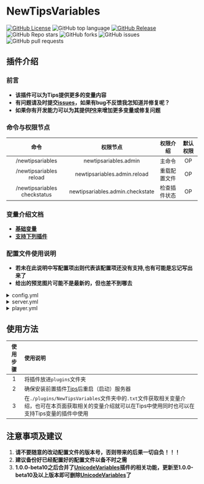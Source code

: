 # NewTipsVariables
[![GitHub License](https://img.shields.io/github/license/stevei5mc/NewTipsVariables?style=plastic)](LICENSE)
![GitHub top language](https://img.shields.io/github/languages/top/stevei5mc/NewTipsVariables?style=plastic)
[![GitHub Release](https://img.shields.io/github/v/release/stevei5mc/NewTipsVariables?style=plastic&color=drak%20green)](https://github.com/stevei5mc/NewTipsVariables/releases)  
![GitHub Repo stars](https://img.shields.io/github/stars/stevei5mc/NewTipsVariables?style=plastic)
![GitHub forks](https://img.shields.io/github/forks/stevei5mc/NewTipsVariables?style=plastic)
![GitHub issues](https://img.shields.io/github/issues/stevei5mc/NewTipsVariables?style=plastic&color=linkGreen)
![GitHub pull requests](https://img.shields.io/github/issues-pr/stevei5mc/NewTipsVariables?style=plastic)  
## **插件介绍**
### **前言**
- **该插件可以为Tips提供更多的变量内容**  
- **有问题请及时提交[issues](https://github.com/stevei5mc/NewTipsVariables/issues)，如果有bug不反馈我怎知道并修复呢？**  
- **如果你有开发能力可以为其提供[PR](https://github.com/stevei5mc/NewTipsVariables/pulls)来增加更多变量或修复问题**
### **命令与权限节点**
|命令|权限节点|权限介绍|默认权限|
|:-:|:-:|:-:|:-:|
|/newtipsariables|newtipsariables.admin|主命令|OP|
|/newtipsariables reload|newtipsariables.admin.reload|重载配置文件|OP|
|/newtipsariables checkstatus|newtipsariables.admin.checkstate|检查插件状态|OP|
### **变量介绍文档**
- **[基础变量](./docs/base-variables.md)**
- **[支持下列插件](./docs/SupportPluginsVariables.md "点击查看变量文档")**
### **配置文件使用说明**
- **若未在此说明中写配置项出则代表该配置项还没有支持,也有可能是忘记写出来了**
- **给出的预览图片可能不是最新的，但也差不到哪去**

<details>
<summary>config.yml</summary>

**[查看原文件](../src/main/resources/config.yml)**
```yaml
#使用说明:
#https://github.com/stevei5mc/NewTipsVariables/blob/main/README.md
#https://gitee.com/stevei5mc/NewTipsVariables/blob/main/README.md
#配置文件版本，勿动
version: 2
# 更新功能(这个功能展示没有用)
updata-plugin:
  #检查更新(暂时没有用)
  check: false
  #自动更新(需开启检查更新但暂时没有用)
  auto: false
# 是否释放新的变量说明文档
save-variables-doc: true
debug: false
```

1. `save-variables-doc` 该功能关闭后就算删除变量文档也不会生成新的变量文档
2. `debug` 显示一些额外的信息  
![6](docs/image/debug.PNG)  
3. `updata -> in-config -> check` 配置文件版本检查
4. `updata -> in-config -> auto` 配置文件自动更新(需开启检查更新)**注意： 开启后配置文件将强制更新不会保留原来的配置**  
![7](docs//image/check_config.PNG)
</details>
<details>
<summary>server.yml</summary>

**[查看原文件](../src/main/resources/server.yml)**
```yml
#使用说明:
#https://github.com/stevei5mc/NewTipsVariables/blob/main/README.md
#https://gitee.com/stevei5mc/NewTipsVariables/blob/main/README.md
#配置文件版本，勿动
version: 1
TPS:
  low_color: "§c"
  medium_value: 9
  medium_color: "§e"
  high_value: 15
  high_color: "§a"
```
1. ```color```设置显示的颜色，```low```、```medium```、```high```为显示的范围 
2. ```value```是一个范围值，```medium```、```high```为可设置的范围值，```low```值只能为```0```
</details>
<details>
<summary>player.yml</summary>

**[查看原文件](../src/main/resources/player.yml)**
```yml
#使用说明:
#https://github.com/stevei5mc/NewTipsVariables/blob/main/README.md
#https://gitee.com/stevei5mc/NewTipsVariables/blob/main/README.md
#配置文件版本，勿动
version: 1
Device:
  OS:
    Android: "Android"
    iOS: "iOS"
    macOS: "macOS"
    Fire_OS: "Fire OS"
    Gear_VR: "Gear VR"
    HoloLens: "HoloLens"
    Windows_10: "Windows 10"
    Windows: "Windows"
    Dedicated: "Dedicated"
    tvOS: "tvOS"
    PlayStation: "PlayStation"
    Switch: "Switch"
    Xbox: "Xbox"
    Windows_Phone: "Windows Phone"
  Controls:
    Keyboard: Keyboard
    Touch: Touch
    pad: pad
    motion_controller: motion_controller
  UIProfile:
    classic: "classic ui"
    pocket: "pocket ui"
ping:
  low_color: "§a"
  medium_value: 80
  medium_color: "§e"
  high_value: 120
  high_color: "§c"
HP:
  low_color: "§c{0}§7/§c{1}"
  medium_value: 9
  medium_color: "§e{0}§7/§e{1}"
  high_value: 15
  high_color: "§a{0}§7/§a{1}"
Food:
  empty_color: "§7{0}/{1}"
  low_color: "§c{0}§7/§c{1}"
  medium_value: 9
  medium_color: "§e{0}§7/§e{1}"
  high_value: 15
  high_color: "§a{0}§7/§a{1}"
```
1. `color`设置显示的颜色，`low`、`medium`、`high`为显示的范围  
2. `value`是一个范围值，`medium`、`high` 为可设置的范围值，`empty`值只能为`0`，`low`值只能为`0`或`1`
- **`Device -> OS`玩家的设备系统**  
- **`Device -> Controls`获取玩家设备的操作方式**
- **`Device -> UIProfile`玩家的设备UI**
- **`ping` 玩家的延迟**
- **`HP`  玩家的血量**
- **`Food` 玩家的饥饿值**
---
</details>

## **使用方法**
|使用步骤|使用说明|
|:-:|:-|
|1|将插件放进`plugins`文件夹|
|2|确保安装前置插件[Tips](https://motci.cn/job/Tips/)后重启（启动）服务器|
|3|在`./plugins/NewTipsVariables`文件夹中的`.txt`文件获取相关变量介绍，也可在本页面获取相关的变量介绍就可以在Tips中使用同时也可以在支持Tips变量的插件中使用|
## **注意事项及建议**
1. **请不要随意的改动配置文件的版本号，否则带来的后果一切自负！！！**
2. **建议备份好已经配置好的配置文件以备不时之需**
3. **1.0.0-beta10之后合并了[UnicodeVariables](https://github.com/stevei5mc/UnicodeVariables)插件的相关功能，更新至1.0.0-beta10及以上版本即可删除[UnicodeVariables](https://github.com/stevei5mc/UnicodeVariables)了**
